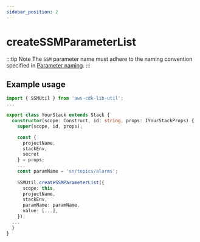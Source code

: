 ```yaml
---
sidebar_position: 2
---
```


# createSSMParameterList
:::tip Note
The `SSM` parameter name must adhere to the naming convention specified in [Parameter naming](/docs/intro#parameter-naming).
:::

## Example usage
```typescript title="YourStack.ts"
import { SSMUtil } from 'aws-cdk-lib-util';
...

export class YourStack extends Stack {
  constructor(scope: Construct, id: string, props: IYourStackProps) {
    super(scope, id, props);

    const {
      projectName,
      stackEnv,
      secret
    } = props;
    ...
    const paramName = 'sn/topics/alarms';
    
    SSMUtil.createSSMParameterList({
      scope: this,
      projectName,
      stackEnv,
      paramName: paramName,
      value: [...],
    });
  ...
  }
}
```
